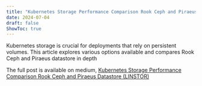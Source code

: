 ```yaml
---
title: "Kubernetes Storage Performance Comparison Rook Ceph and Piraeus Datastore (LINSTOR)"
date: 2024-07-04
draft: false
ShowToc: true
---
```

Kubernetes storage is crucial for deployments that rely on persistent volumes. This article explores various options available and compares Rook Ceph and Piraeus datastore in depth

The full post is available on medium, [Kubernetes Storage Performance Comparison Rook Ceph and Piraeus Datastore (LINSTOR)](https://medium.com/@gjanders03/kubernetes-storage-performance-comparison-rook-ceph-and-piraeus-datastore-linstor-e9bc2859a8f0)
